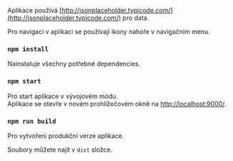 Aplikace používá [http://jsonplaceholder.typicode.com/](http://jsonplaceholder.typicode.com/) pro data. <br>

Pro navigaci v aplikaci se používají ikony nahoře v navigačním menu.

### `npm install`

Nainstaluje všechny potřebné dependencies.

### `npm start`

Pro start aplikace v vývojovém módu.<br>
Aplikace se otevře v novém prohlížečovém okně na [http://localhost:9000/](http://localhost:9000/).

### `npm run build`

Pro vytvoření produkční verze aplikace.

Soubory můžete najít v `dist` složce.
